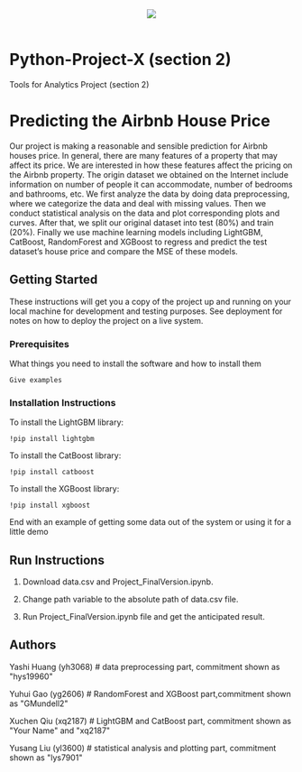 <div align="center">
  <img src="https://www.longfordleader.ie/resizer/750/563/true/1475831179315.jpg--longford.jpg?1475831180000"><br><br>
</div>

# Python-Project-X (section 2)
Tools for Analytics Project (section 2)
# Predicting the Airbnb House Price

Our project is making a reasonable and sensible prediction for Airbnb houses price. In general, there are many features of a property that may affect its price. We are interested in how these features affect the pricing on the Airbnb property. The origin dataset we obtained on the Internet include information on number of people it can accommodate, number of bedrooms and bathrooms, etc. We first analyze the data by doing data preprocessing, where we categorize the data and deal with missing values. Then we conduct statistical analysis on the data and plot corresponding plots and curves. After that, we split our original dataset into test (80%) and train (20%). Finally we use machine learning models including LightGBM, CatBoost, RandomForest and XGBoost to regress and predict the test dataset’s house price and compare the MSE of these models. 


## Getting Started

These instructions will get you a copy of the project up and running on your local machine for development and testing purposes. See deployment for notes on how to deploy the project on a live system.

### Prerequisites

What things you need to install the software and how to install them

```
Give examples
```

### Installation Instructions

To install the LightGBM library:

```
!pip install lightgbm
```

To install the CatBoost library:

```
!pip install catboost
```

To install the XGBoost library:
```
!pip install xgboost
```

End with an example of getting some data out of the system or using it for a little demo


## Run Instructions
1. Download data.csv and Project_FinalVersion.ipynb.

2. Change path variable to the absolute path of data.csv file.

3. Run Project_FinalVersion.ipynb file and get the anticipated result.


## Authors

Yashi Huang (yh3068) # data preprocessing part, commitment shown as "hys19960"

Yuhui Gao (yg2606) # RandomForest and XGBoost part,commitment shown as "GMundell2"

Xuchen Qiu (xq2187) # LightGBM and CatBoost part, commitment shown as "Your Name" and "xq2187" 

Yusang Liu (yl3600) # statistical analysis and plotting part, commitment shown as "lys7901"

